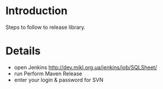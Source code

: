 # Introduction #

Steps to follow to release library.


# Details #
  * open Jenkins http://dev.mikl.org.ua/jenkins/job/SQLSheet/
  * run Perform Maven Release
  * enter your login & password for SVN
